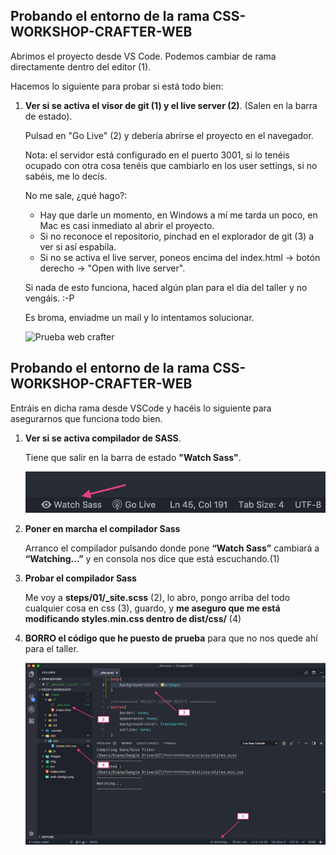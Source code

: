 ## **Probando el entorno de la rama CSS-WORKSHOP-CRAFTER-WEB**
Abrimos el proyecto desde VS Code. Podemos cambiar de rama directamente dentro del editor (1).  

Hacemos lo siguiente para probar si está todo bien:  

1. 	**Ver si se activa el visor de git (1) y el live server (2)**. (Salen en la barra de estado).

	Pulsad en "Go Live" (2) y debería abrirse el proyecto en el navegador.

	Nota: el servidor está configurado en el puerto 3001, si lo tenéis ocupado con otra cosa tenéis que cambiarlo en los user settings, si no sabéis, me lo decís.
	
	No me sale, ¿qué hago?:

	- Hay que darle un momento, en Windows a mí me tarda un poco, en Mac es casi inmediato al abrir el proyecto.
	- Si no reconoce el repositorio, pinchad en el explorador de git (3) a ver si así espabila.
	- Si no se activa el live server, poneos encima del index.html -> botón derecho -> "Open with live server".
	
	Si nada de esto funciona, haced algún plan para el día del taller y no vengáis. :-P
	
	Es broma, enviadme un mail y lo intentamos solucionar.  
	
	
	![Prueba web crafter](images/prueba-server-git.jpg)


## **Probando el entorno de la rama CSS-WORKSHOP-CRAFTER-WEB**
Entráis en dicha rama desde VSCode y hacéis lo siguiente para asegurarnos que funciona todo bien.

1. 	**Ver si se activa compilador de SASS**.

	Tiene que salir en la barra de estado **"Watch Sass"**.
	
	![Prueba web crafter](images/watch.png)
	
2. 	**Poner en marcha el compilador Sass**

	Arranco el compilador pulsando donde pone **“Watch Sass”** cambiará a **“Watching…”** y en consola nos dice que está escuchando.(1)

3. 	**Probar el compilador Sass**

	Me voy a **steps/01/_site.scss** (2), lo abro, pongo arriba del todo cualquier cosa en css (3), guardo, y **me aseguro que me está modificando styles.min.css dentro de dist/css/** (4)

4. 	**BORRO el código que he puesto de prueba** para que no nos quede ahí para el taller.

	![Prueba web crafter](images/prueba-web.jpg)

